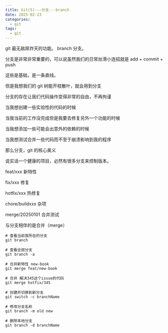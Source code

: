 ```yaml
---
title: Git(5)---分支---branch
date: 2025-02-23
categories:
  - git
tags:
  - git
---
```


git 最无敌屌炸天的功能。  branch 分支。

分支是非常非常重要的，可以说虽然我们的日常丝滑小连招就是 add + commit + push

这些是基础，是一条直线。

但是我想我们的 git 树能开枝散叶，就会用到分支

分支的存在让我们代码操作变得非常的自由，不再拘谨

当我想创建一些实验性的代码的时候

当我当前的工作没完成但是我要去修复另外一个功能的时候

当我想添加一些可能会出意外的依赖的时候

当我想测试合并一些代码而不至于崩溃影响到我的程序

那么分支，git 的核心奥义

说实话一个健康的项目，必然有很多分支来控制版本。

feat/xxx  新特性

fix/xxx 修复

hotfix/xxx 热修复

chore/buildxxx 杂项

merge/20250101  合并测试

与分支相伴的是合并（merge）

``` shell
# 查看当前我所在的分支
git branch

# 查看全部分支
git branch -a

# 合并新特性 new-book
git merge feat/new-book

# 合并 解决345这个issue的代码
git merge hotfix/345

```

```shell
# 创建并切换到新分支
git switch -c branchName

# 修改分支名称
git branch -m old new 

# 删除本地分支
git branch -d branchName

```







